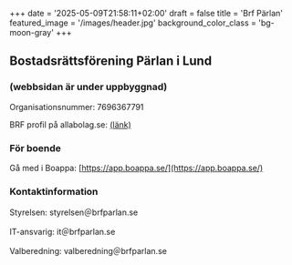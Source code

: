 +++
date = '2025-05-09T21:58:11+02:00'
draft = false
title = 'Brf Pärlan'
featured_image = '/images/header.jpg'
background_color_class = 'bg-moon-gray'
+++

## Bostadsrättsförening Pärlan i Lund

### (webbsidan är under uppbyggnad)

Organisationsnummer: 7696367791

BRF profil på allabolag.se: [(länk)](https://www.allabolag.se/befattningshavare/bostadsr%C3%A4ttsf%C3%B6reningen-p%C3%A4rlan-i-lund/-/fastighetsbolag-lokaler/3JA7VE7I5YDUJ)

### För boende

Gå med i Boappa: [https://app.boappa.se/](https://app.boappa.se/)

### Kontaktinformation

Styrelsen: styrelsen&#65312;brfparlan.se

IT-ansvarig: it&#65312;brfparlan.se

Valberedning: valberedning&#65312;brfparlan.se

